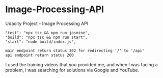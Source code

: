 # Image-Processing-API

Udacity Project - Image Processing API

    "test": "npx tsc && npm run jasmine",
    "build": "npx tsc && npm run start",
    "start": "node build/index.js",

    main endpoint return status 302 for redirecting '/' to '/api'
    api endpoint return status 200

I used the training videos that you provided me, and when I was facing a problem, I was searching for solutions via Google and YouTube.
